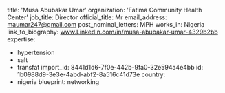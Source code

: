 title: 'Musa Abubakar Umar'
organization: 'Fatima Community Health Center'
job_title: Director
official_title: Mr
email_address: maumar247@gmail.com
post_nominal_letters: MPH
works_in: Nigeria
link_to_biography: www.LinkedIn.com/in/musa-abubakar-umar-4329b2bb
expertise:
  - hypertension
  - salt
  - transfat
import_id: 8441d1d6-7f0e-442b-9fa0-32e594a4e4bb
id: 1b0988d9-3e3e-4abd-abf2-8a516c41d73e
country:
  - nigeria
blueprint: networking

